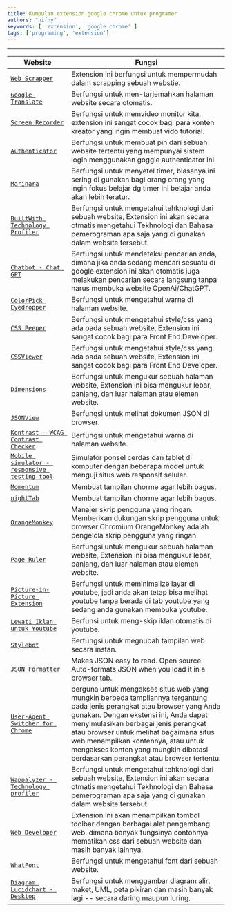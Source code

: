 ```yaml
---
title: Kumpulan extension google chrome untuk programer
authors: "hifny"
keywords: [ 'extension', 'google chrome' ]
tags: ['programing', 'extension']
---
```


<hr/>

| Website | Fungsi |
-----------|------------
| [```Web Scrapper```](https://chrome.google.com/webstore/detail/web-scraper-free-web-scra/jnhgnonknehpejjnehehllkliplmbmhn?gclid=Cj0KCQjw84anBhCtARIsAISI-xdPCH2eAMsGq7d-GqUUDzx5Vx7lU8aJtB_zIU3cfkY5bogmRuXD0goaAldTEALw_wcB) | Extension ini berfungsi untuk mempermudah dalam scrapping sebuah webstie.
| [```Google Translate```](https://chrome.google.com/webstore/detail/google-translate/aapbdbdomjkkjkaonfhkkikfgjllcleb) | Berfungsi untuk men-tarjemahkan halaman website secara otomatis.
| [```Screen Recorder```](https://chrome.google.com/webstore/detail/awesome-chatgpt-screensho/nlipoenfbbikpbjkfpfillcgkoblgpmj) | Berfungsi untuk memvideo monitor kita, extension ini sangat cocok bagi para konten kreator yang ingin membuat vido tutorial.
| [```Authenticator```](https://chrome.google.com/webstore/detail/authenticator/bhghoamapcdpbohphigoooaddinpkbai) | Berfungsi untuk membuat pin dari sebuah website tertentu yang mempunyai sistem login menggunakan goggle authenticator ini.
| [```Marinara```](https://chrome.google.com/webstore/detail/marinara-pomodoro%C2%AE-assist/lojgmehidjdhhbmpjfamhpkpodfcodef) | Berfungsi untuk menyetel timer, biasanya ini sering di gunakan bagi orang orang yang ingin fokus belajar dg timer ini belajar anda akan lebih teratur.
| [```BuiltWith Technology Profiler```](https://chrome.google.com/webstore/detail/builtwith-technology-prof/dapjbgnjinbpoindlpdmhochffioedbn) | Berfungsi untuk mengetahui tehknologi dari sebuah website, Extension ini akan secara otmatis mengetahui Tekhnologi dan Bahasa pemerograman apa saja yang di gunakan dalam website tersebut.
| [```Chatbot - Chat GPT```](https://chrome.google.com/webstore/detail/power-tools-for-chatgpt/jkfkhkobbahllilejfidknldjhgelcog) | Berfungsi untuk mendeteksi pencarian anda, dimana jika anda sedang mencari sesuatu di google extension ini akan otomatis juga melakukan pencarian secara langsung tanpa harus membuka website OpenAi/ChatGPT.
| [```ColorPick Eyedropper```](https://chrome.google.com/webstore/detail/colorpick-eyedropper/ohcpnigalekghcmgcdcenkpelffpdolg) | Berfungsi untuk mengetahui warna di halaman website.
| [```CSS Peeper```](https://chrome.google.com/webstore/detail/css-peeper/mbnbehikldjhnfehhnaidhjhoofhpehk) | Berfungsi untuk mengetahui style/css yang ada pada sebuah website, Extension ini sangat cocok bagi para Front End Developer. 
| [```CSSViewer```](https://chrome.google.com/webstore/detail/cssviewer/ggfgijbpiheegefliciemofobhmofgce) | Berfungsi untuk mengetahui style/css yang ada pada sebuah website, Extension ini sangat cocok bagi para Front End Developer. 
| [```Dimensions```](https://chrome.google.com/webstore/detail/dimensions/baocaagndhipibgklemoalmkljaimfdj) | Berfungsi untuk mengukur sebuah halaman website, Extension ini bisa mengukur lebar, panjang, dan luar halaman atau elemen website.
| [```JSONView```](https://chrome.google.com/webstore/detail/jsonview/gmegofmjomhknnokphhckolhcffdaihd) | Berfungsi untuk melihat dokumen JSON di browser.
| [```Kontrast - WCAG Contrast Checker```](https://chrome.google.com/webstore/detail/kontrast-wcag-contrast-ch/haphaaenepedkjngghandlmhfillnhjk) | Berfungsi untuk mengetahui warna di halaman website.
| [```Mobile simulator - responsive testing tool```](https://chrome.google.com/webstore/detail/mobile-simulator-responsi/ckejmhbmlajgoklhgbapkiccekfoccmk) | Simulator ponsel cerdas dan tablet di komputer dengan beberapa model untuk menguji situs web responsif seluler.
| [```Momentum```](https://chrome.google.com/webstore/detail/momentum/laookkfknpbbblfpciffpaejjkokdgca) | Membuat tampilan chorme agar lebih bagus.
| [```nightTab```](https://chrome.google.com/webstore/detail/nighttab/hdpcadigjkbcpnlcpbcohpafiaefanki) | Membuat tampilan chorme agar lebih bagus.
| [```OrangeMonkey```](https://chrome.google.com/webstore/detail/orangemonkey/ekmeppjgajofkpiofbebgcbohbmfldaf) | Manajer skrip pengguna yang ringan. Memberikan dukungan skrip pengguna untuk browser Chromium OrangeMonkey adalah pengelola skrip pengguna yang ringan.
| [```Page Ruler```](https://chrome.google.com/webstore/detail/page-ruler/jcbmcnpepaddcedmjdcmhbekjhbfnlff) | Berfungsi untuk mengukur sebuah halaman website, Extension ini bisa mengukur lebar, panjang, dan luar halaman atau elemen website. 
| [```Picture-in-Picture Extension```](https://chrome.google.com/webstore/detail/picture-in-picture-extens/hkgfoiooedgoejojocmhlaklaeopbecg) | Berfungsi untuk meminimalize layar di youtube, jadi anda akan tetap bisa melihat youtube tanpa berada di tab youtube yang sedang anda gunakan membuka youtube.
| [```Lewati Iklan untuk Youtube```](https://chrome.google.com/webstore/detail/skipads-for-youtube/bcappnbhlaicekdeeolchjbpadlajjeb) | Berfunsi untuk meng-skip iklan otomatis di youtube.
| [```Stylebot```](https://chrome.google.com/webstore/detail/stylebot/oiaejidbmkiecgbjeifoejpgmdaleoha) | Berfungsi untuk megnubah tampilan web secara instan.
| [```JSON Formatter```](https://chrome.google.com/webstore/detail/json-formatter/bcjindcccaagfpapjjmafapmmgkkhgoa) | Makes JSON easy to read. Open source. Auto-formats JSON when you load it in a browser tab.
| [```User-Agent Switcher for Chrome```](https://chrome.google.com/webstore/detail/user-agent-switcher-for-c/djflhoibgkdhkhhcedjiklpkjnoahfmg) | berguna untuk mengakses situs web yang mungkin berbeda tampilannya tergantung pada jenis perangkat atau browser yang Anda gunakan. Dengan ekstensi ini, Anda dapat menyimulasikan berbagai jenis perangkat atau browser untuk melihat bagaimana situs web menampilkan kontennya, atau untuk mengakses konten yang mungkin dibatasi berdasarkan perangkat atau browser tertentu.
| [```Wappalyzer - Technology profiler```](https://chrome.google.com/webstore/detail/wappalyzer-technology-pro/gppongmhjkpfnbhagpmjfkannfbllamg) | Berfungsi untuk mengetahui tehknologi dari sebuah website, Extension ini akan secara otmatis mengetahui Tekhnologi dan Bahasa pemerograman apa saja yang di gunakan dalam website tersebut.
| [```Web Developer```](https://chrome.google.com/webstore/detail/web-developer/bfbameneiokkgbdmiekhjnmfkcnldhhm) | Extension ini akan menampilkan tombol toolbar dengan berbagai alat pengembang web. dimana banyak fungsinya contohnya mematikan css dari sebuah website dan masih banyak lainnya.
| [```WhatFont```](https://chrome.google.com/webstore/detail/whatfont/jabopobgcpjmedljpbcaablpmlmfcogm) | Berfungsi untuk mengetahui font dari sebuah website.
| [```Diagram Lucidchart - Desktop```](https://chrome.google.com/webstore/detail/lucidchart-diagrams-deskt/djejicklhojeokkfmdelnempiecmdomj) | Berfungsi untuk menggambar diagram alir, maket, UML, peta pikiran dan masih banyak lagi -- secara daring maupun luring.

